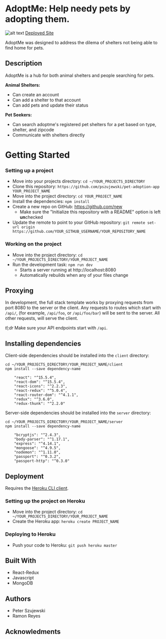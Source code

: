 # AdoptMe: Help needy pets by adopting them.
![alt text](./client/src/images/readme-homepage.jpg)
[Deployed Site](https://lit-caverns-27597.herokuapp.com)

AdoptMe was designed to address the dilema of shelters not being able to find home for pets. 

## Description

AdoptMe is a hub for both animal shelters and people searching for pets. 

**Animal Shelters:** 
* Can create an account
* Can add a shelter to that account
* Can add pets and update their status

**Pet Seekers:**
* Can search adoptme's registered pet shelters for a pet based on type, shelter, and zipcode
* Communicate with shelters directly

# Getting Started

### Setting up a project

* Move into your projects directory: `cd ~/YOUR_PROJECTS_DIRECTORY`
* Clone this repository: `https://github.com/pszujewski/pet-adoption-app YOUR_PROJECT_NAME`
* Move into the project directory: `cd YOUR_PROJECT_NAME`
* Install the dependencies: `npm install`
* Create a new repo on GitHub: https://github.com/new
    * Make sure the "Initialize this repository with a README" option is left **un**checked
* Update the remote to point to your GitHub repository: `git remote set-url origin https://github.com/YOUR_GITHUB_USERNAME/YOUR_REPOSITORY_NAME`

### Working on the project

* Move into the project directory: `cd ~/YOUR_PROJECTS_DIRECTORY/YOUR_PROJECT_NAME`
* Run the development task: `npm run dev`
    * Starts a server running at http://localhost:8080
    * Automatically rebuilds when any of your files change

## Proxying

In development, the full stack template works by proxying requests from port 8080 to the server or the client.  Any requests to routes which start with `/api/`, (for example, `/api/foo`, or `/api/foo/bar`) will be sent to the server.  All other requests, will serve the client.

*tl;dr* Make sure your API endpoints start with `/api`.

## Installing dependencies

Client-side dependencies should be installed into the `client` directory:

```
cd ~/YOUR_PROJECTS_DIRECTORY/YOUR_PROJECT_NAME/client
npm install --save dependency-name

    "react": "^15.5.4",
    "react-dom": "^15.5.4",
    "react-icons": "^2.2.3",
    "react-redux": "^5.0.4",
    "react-router-dom": "^4.1.1",
    "redux": "^3.6.0",
    "redux-thunk": "^2.2.0"
```

Server-side dependencies should be installed into the `server` directory:


```
cd ~/YOUR_PROJECTS_DIRECTORY/YOUR_PROJECT_NAME/server
npm install --save dependency-name

    "bcryptjs": "^2.4.3",
    "body-parser": "^1.17.1",
    "express": "^4.14.1",
    "mongoose": "^4.9.5",
    "nodemon": "^1.11.0",
    "passport": "^0.3.2",
    "passport-http": "^0.3.0"
```

## Deployment

Requires the [Heroku CLI client](https://devcenter.heroku.com/articles/heroku-command-line).

### Setting up the project on Heroku

* Move into the project directory: `cd ~/YOUR_PROJECTS_DIRECTORY/YOUR_PROJECT_NAME`
* Create the Heroku app: `heroku create PROJECT_NAME`

### Deploying to Heroku

* Push your code to Heroku: `git push heroku master`

## Built With
* React-Redux
* Javascript
* MongoDB

## Authors

* Peter Szujewski
* Ramon Reyes

## Acknowledments
